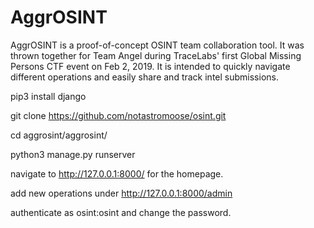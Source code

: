 # AggrOSINT

AggrOSINT is a proof-of-concept OSINT team collaboration tool. It was thrown together for Team Angel during TraceLabs' first Global Missing Persons CTF event on Feb 2, 2019. It is intended to quickly navigate different operations and easily share and track intel submissions. 

pip3 install django

git clone https://github.com/notastromoose/osint.git

cd aggrosint/aggrosint/

python3 manage.py runserver


navigate to http://127.0.0.1:8000/ for the homepage.


add new operations under http://127.0.0.1:8000/admin

authenticate as osint:osint and change the password.
